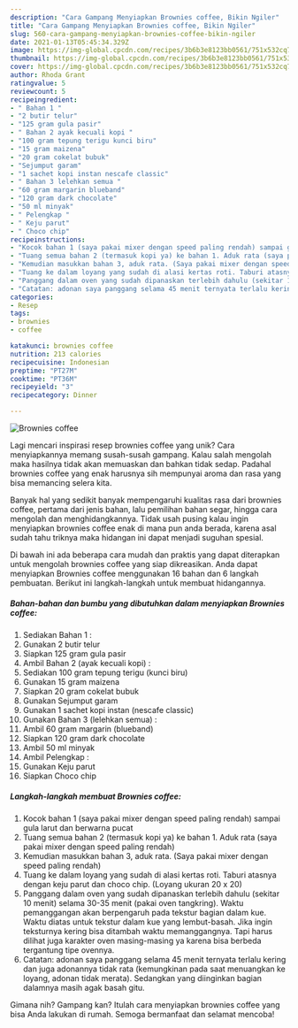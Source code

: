 ```yaml
---
description: "Cara Gampang Menyiapkan Brownies coffee, Bikin Ngiler"
title: "Cara Gampang Menyiapkan Brownies coffee, Bikin Ngiler"
slug: 560-cara-gampang-menyiapkan-brownies-coffee-bikin-ngiler
date: 2021-01-13T05:45:34.329Z
image: https://img-global.cpcdn.com/recipes/3b6b3e8123bb0561/751x532cq70/brownies-coffee-foto-resep-utama.jpg
thumbnail: https://img-global.cpcdn.com/recipes/3b6b3e8123bb0561/751x532cq70/brownies-coffee-foto-resep-utama.jpg
cover: https://img-global.cpcdn.com/recipes/3b6b3e8123bb0561/751x532cq70/brownies-coffee-foto-resep-utama.jpg
author: Rhoda Grant
ratingvalue: 5
reviewcount: 5
recipeingredient:
- " Bahan 1 "
- "2 butir telur"
- "125 gram gula pasir"
- " Bahan 2 ayak kecuali kopi "
- "100 gram tepung terigu kunci biru"
- "15 gram maizena"
- "20 gram cokelat bubuk"
- "Sejumput garam"
- "1 sachet kopi instan nescafe classic"
- " Bahan 3 lelehkan semua "
- "60 gram margarin blueband"
- "120 gram dark chocolate"
- "50 ml minyak"
- " Pelengkap "
- " Keju parut"
- " Choco chip"
recipeinstructions:
- "Kocok bahan 1 (saya pakai mixer dengan speed paling rendah) sampai gula larut dan berwarna pucat"
- "Tuang semua bahan 2 (termasuk kopi ya) ke bahan 1. Aduk rata (saya pakai mixer dengan speed paling rendah)"
- "Kemudian masukkan bahan 3, aduk rata. (Saya pakai mixer dengan speed paling rendah)"
- "Tuang ke dalam loyang yang sudah di alasi kertas roti. Taburi atasnya dengan keju parut dan choco chip. (Loyang ukuran 20 x 20)"
- "Panggang dalam oven yang sudah dipanaskan terlebih dahulu (sekitar 10 menit) selama 30-35 menit (pakai oven tangkring). Waktu pemanggangan akan berpengaruh pada tekstur bagian dalam kue. Waktu diatas untuk tekstur dalam kue yang lembut-basah. Jika ingin teksturnya kering bisa ditambah waktu memanggangnya. Tapi harus dilihat juga karakter oven masing-masing ya karena bisa berbeda tergantung tipe ovennya."
- "Catatan: adonan saya panggang selama 45 menit ternyata terlalu kering dan juga adonannya tidak rata (kemungkinan pada saat menuangkan ke loyang, adonan tidak merata). Sedangkan yang diinginkan bagian dalamnya masih agak basah gitu."
categories:
- Resep
tags:
- brownies
- coffee

katakunci: brownies coffee 
nutrition: 213 calories
recipecuisine: Indonesian
preptime: "PT27M"
cooktime: "PT36M"
recipeyield: "3"
recipecategory: Dinner

---
```



![Brownies coffee](https://img-global.cpcdn.com/recipes/3b6b3e8123bb0561/751x532cq70/brownies-coffee-foto-resep-utama.jpg)

Lagi mencari inspirasi resep brownies coffee yang unik? Cara menyiapkannya memang susah-susah gampang. Kalau salah mengolah maka hasilnya tidak akan memuaskan dan bahkan tidak sedap. Padahal brownies coffee yang enak harusnya sih mempunyai aroma dan rasa yang bisa memancing selera kita.

Banyak hal yang sedikit banyak mempengaruhi kualitas rasa dari brownies coffee, pertama dari jenis bahan, lalu pemilihan bahan segar, hingga cara mengolah dan menghidangkannya. Tidak usah pusing kalau ingin menyiapkan brownies coffee enak di mana pun anda berada, karena asal sudah tahu triknya maka hidangan ini dapat menjadi suguhan spesial.




Di bawah ini ada beberapa cara mudah dan praktis yang dapat diterapkan untuk mengolah brownies coffee yang siap dikreasikan. Anda dapat menyiapkan Brownies coffee menggunakan 16 bahan dan 6 langkah pembuatan. Berikut ini langkah-langkah untuk membuat hidangannya.

<!--inarticleads1-->

##### Bahan-bahan dan bumbu yang dibutuhkan dalam menyiapkan Brownies coffee:

1. Sediakan  Bahan 1 :
1. Gunakan 2 butir telur
1. Siapkan 125 gram gula pasir
1. Ambil  Bahan 2 (ayak kecuali kopi) :
1. Sediakan 100 gram tepung terigu (kunci biru)
1. Gunakan 15 gram maizena
1. Siapkan 20 gram cokelat bubuk
1. Gunakan Sejumput garam
1. Gunakan 1 sachet kopi instan (nescafe classic)
1. Gunakan  Bahan 3 (lelehkan semua) :
1. Ambil 60 gram margarin (blueband)
1. Siapkan 120 gram dark chocolate
1. Ambil 50 ml minyak
1. Ambil  Pelengkap :
1. Gunakan  Keju parut
1. Siapkan  Choco chip




<!--inarticleads2-->

##### Langkah-langkah membuat Brownies coffee:

1. Kocok bahan 1 (saya pakai mixer dengan speed paling rendah) sampai gula larut dan berwarna pucat
1. Tuang semua bahan 2 (termasuk kopi ya) ke bahan 1. Aduk rata (saya pakai mixer dengan speed paling rendah)
1. Kemudian masukkan bahan 3, aduk rata. (Saya pakai mixer dengan speed paling rendah)
1. Tuang ke dalam loyang yang sudah di alasi kertas roti. Taburi atasnya dengan keju parut dan choco chip. (Loyang ukuran 20 x 20)
1. Panggang dalam oven yang sudah dipanaskan terlebih dahulu (sekitar 10 menit) selama 30-35 menit (pakai oven tangkring). Waktu pemanggangan akan berpengaruh pada tekstur bagian dalam kue. Waktu diatas untuk tekstur dalam kue yang lembut-basah. Jika ingin teksturnya kering bisa ditambah waktu memanggangnya. Tapi harus dilihat juga karakter oven masing-masing ya karena bisa berbeda tergantung tipe ovennya.
1. Catatan: adonan saya panggang selama 45 menit ternyata terlalu kering dan juga adonannya tidak rata (kemungkinan pada saat menuangkan ke loyang, adonan tidak merata). Sedangkan yang diinginkan bagian dalamnya masih agak basah gitu.




Gimana nih? Gampang kan? Itulah cara menyiapkan brownies coffee yang bisa Anda lakukan di rumah. Semoga bermanfaat dan selamat mencoba!
